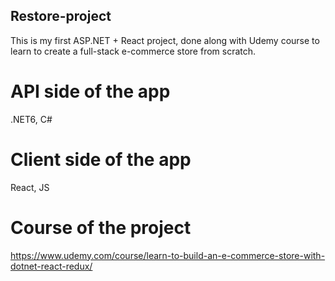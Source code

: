 ## Restore-project
This is my first ASP.NET + React project, done along with Udemy course to learn to create a full-stack e-commerce store from scratch.

# API side of the app
.NET6, C#

# Client side of the app
React, JS

# Course of the project
https://www.udemy.com/course/learn-to-build-an-e-commerce-store-with-dotnet-react-redux/